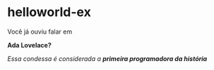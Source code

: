 # helloworld-ex
</html>
<p> Você já ouviu falar em </p>
<p><strong> Ada Lovelace?</strong></p>
<p><i> Essa condessa é considerada a <strong>primeira programadora da história</i></strong</p>
</html>
